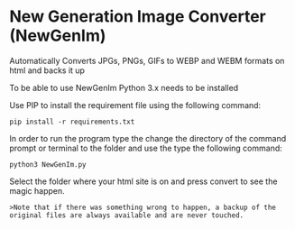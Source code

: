 # New Generation Image Converter (NewGenIm)
Automatically Converts JPGs, PNGs, GIFs to WEBP and WEBM formats on html and backs it up

To be able to use NewGenIm Python 3.x needs to be installed

Use PIP to install the requirement file using the following command:

```
pip install -r requirements.txt
```

In order to run the program type the change the directory of the command prompt or terminal to the folder and use the type the following command:

```
python3 NewGenIm.py
```

Select the folder where your html site is on and press convert to see the magic happen. 


```
>Note that if there was something wrong to happen, a backup of the original files are always available and are never touched. 
```
